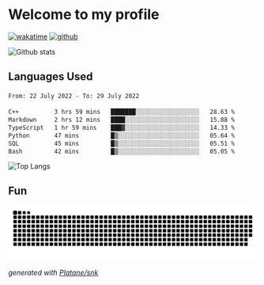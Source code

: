 # Welcome to my profile

[![wakatime](https://wakatime.com/badge/user/82c377cd-a54c-404c-b7df-177b313ca539.svg)](https://wakatime.com/@82c377cd-a54c-404c-b7df-177b313ca539)
[![github](https://img.shields.io/github/followers/xinthose?logo=github&style=plastic)](https://github.com/alanhamlett?tab=followers)

![Github stats](https://github-readme-stats.vercel.app/api?username=xinthose&show_icons=true&theme=radical&count_private=true)

## Languages Used

<!--START_SECTION:waka-->

```text
From: 22 July 2022 - To: 29 July 2022

C++          3 hrs 59 mins   ███████░░░░░░░░░░░░░░░░░░   28.63 %
Markdown     2 hrs 12 mins   ████░░░░░░░░░░░░░░░░░░░░░   15.88 %
TypeScript   1 hr 59 mins    ███▓░░░░░░░░░░░░░░░░░░░░░   14.33 %
Python       47 mins         █▒░░░░░░░░░░░░░░░░░░░░░░░   05.64 %
SQL          45 mins         █▒░░░░░░░░░░░░░░░░░░░░░░░   05.51 %
Bash         42 mins         █▒░░░░░░░░░░░░░░░░░░░░░░░   05.05 %
```

<!--END_SECTION:waka-->

![Top Langs](https://github-readme-stats.vercel.app/api/top-langs/?username=xinthose)

## Fun
![github contribution grid snake animation](https://raw.githubusercontent.com/xinthose/xinthose/output/github-contribution-grid-snake.svg)

_generated with [Platane/snk](https://github.com/Platane/snk)_
